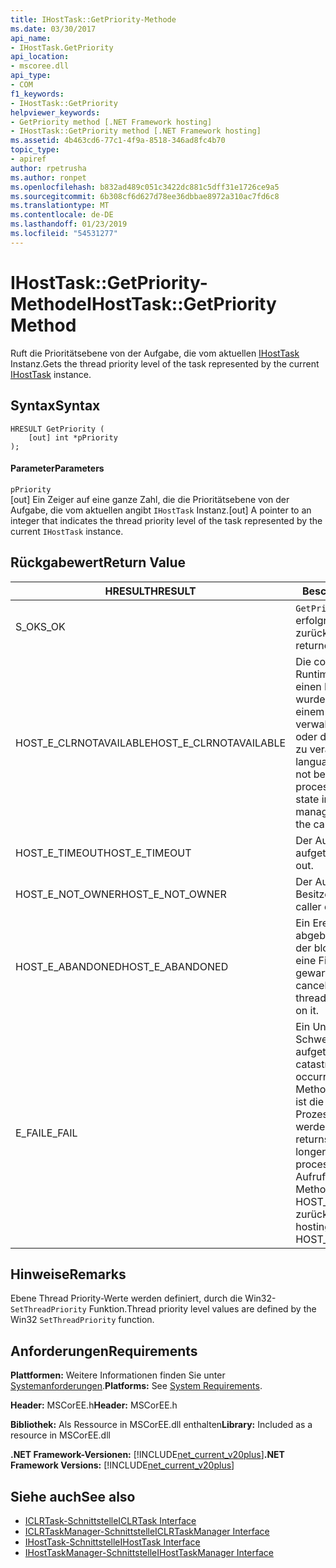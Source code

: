 ```yaml
---
title: IHostTask::GetPriority-Methode
ms.date: 03/30/2017
api_name:
- IHostTask.GetPriority
api_location:
- mscoree.dll
api_type:
- COM
f1_keywords:
- IHostTask::GetPriority
helpviewer_keywords:
- GetPriority method [.NET Framework hosting]
- IHostTask::GetPriority method [.NET Framework hosting]
ms.assetid: 4b463cd6-77c1-4f9a-8518-346ad8fc4b70
topic_type:
- apiref
author: rpetrusha
ms.author: ronpet
ms.openlocfilehash: b832ad489c051c3422dc881c5dff31e1726ce9a5
ms.sourcegitcommit: 6b308cf6d627d78ee36dbbae8972a310ac7fd6c8
ms.translationtype: MT
ms.contentlocale: de-DE
ms.lasthandoff: 01/23/2019
ms.locfileid: "54531277"
---
```

# <a name="ihosttaskgetpriority-method"></a><span data-ttu-id="1a178-102">IHostTask::GetPriority-Methode</span><span class="sxs-lookup"><span data-stu-id="1a178-102">IHostTask::GetPriority Method</span></span>
<span data-ttu-id="1a178-103">Ruft die Prioritätsebene von der Aufgabe, die vom aktuellen [IHostTask](../../../../docs/framework/unmanaged-api/hosting/ihosttask-interface.md) Instanz.</span><span class="sxs-lookup"><span data-stu-id="1a178-103">Gets the thread priority level of the task represented by the current [IHostTask](../../../../docs/framework/unmanaged-api/hosting/ihosttask-interface.md) instance.</span></span>  
  
## <a name="syntax"></a><span data-ttu-id="1a178-104">Syntax</span><span class="sxs-lookup"><span data-stu-id="1a178-104">Syntax</span></span>  
  
```  
HRESULT GetPriority (  
    [out] int *pPriority  
);  
```  
  
#### <a name="parameters"></a><span data-ttu-id="1a178-105">Parameter</span><span class="sxs-lookup"><span data-stu-id="1a178-105">Parameters</span></span>  
 `pPriority`  
 <span data-ttu-id="1a178-106">[out] Ein Zeiger auf eine ganze Zahl, die die Prioritätsebene von der Aufgabe, die vom aktuellen angibt `IHostTask` Instanz.</span><span class="sxs-lookup"><span data-stu-id="1a178-106">[out] A pointer to an integer that indicates the thread priority level of the task represented by the current `IHostTask` instance.</span></span>  
  
## <a name="return-value"></a><span data-ttu-id="1a178-107">Rückgabewert</span><span class="sxs-lookup"><span data-stu-id="1a178-107">Return Value</span></span>  
  
|<span data-ttu-id="1a178-108">HRESULT</span><span class="sxs-lookup"><span data-stu-id="1a178-108">HRESULT</span></span>|<span data-ttu-id="1a178-109">Beschreibung</span><span class="sxs-lookup"><span data-stu-id="1a178-109">Description</span></span>|  
|-------------|-----------------|  
|<span data-ttu-id="1a178-110">S_OK</span><span class="sxs-lookup"><span data-stu-id="1a178-110">S_OK</span></span>|<span data-ttu-id="1a178-111">`GetPriority` wurde erfolgreich zurückgegeben.</span><span class="sxs-lookup"><span data-stu-id="1a178-111">`GetPriority` returned successfully.</span></span>|  
|<span data-ttu-id="1a178-112">HOST_E_CLRNOTAVAILABLE</span><span class="sxs-lookup"><span data-stu-id="1a178-112">HOST_E_CLRNOTAVAILABLE</span></span>|<span data-ttu-id="1a178-113">Die common Language Runtime (CLR) wurde nicht in einen Prozess geladen wurde, oder die CLR ist in einem Zustand, in dem nicht verwalteten Code ausführen oder den Aufruf erfolgreich zu verarbeiten.</span><span class="sxs-lookup"><span data-stu-id="1a178-113">The common language runtime (CLR) has not been loaded into a process, or the CLR is in a state in which it cannot run managed code or process the call successfully.</span></span>|  
|<span data-ttu-id="1a178-114">HOST_E_TIMEOUT</span><span class="sxs-lookup"><span data-stu-id="1a178-114">HOST_E_TIMEOUT</span></span>|<span data-ttu-id="1a178-115">Der Aufruf ist ein Timeout aufgetreten.</span><span class="sxs-lookup"><span data-stu-id="1a178-115">The call timed out.</span></span>|  
|<span data-ttu-id="1a178-116">HOST_E_NOT_OWNER</span><span class="sxs-lookup"><span data-stu-id="1a178-116">HOST_E_NOT_OWNER</span></span>|<span data-ttu-id="1a178-117">Der Aufrufer ist nicht Besitzer der Sperre.</span><span class="sxs-lookup"><span data-stu-id="1a178-117">The caller does not own the lock.</span></span>|  
|<span data-ttu-id="1a178-118">HOST_E_ABANDONED</span><span class="sxs-lookup"><span data-stu-id="1a178-118">HOST_E_ABANDONED</span></span>|<span data-ttu-id="1a178-119">Ein Ereignis wurde abgebrochen, während sich der blockierte Thread oder eine Fiber darauf gewartet.</span><span class="sxs-lookup"><span data-stu-id="1a178-119">An event was canceled while a blocked thread or fiber was waiting on it.</span></span>|  
|<span data-ttu-id="1a178-120">E_FAIL</span><span class="sxs-lookup"><span data-stu-id="1a178-120">E_FAIL</span></span>|<span data-ttu-id="1a178-121">Ein Unbekannter Schwerwiegender Fehler ist aufgetreten.</span><span class="sxs-lookup"><span data-stu-id="1a178-121">An unknown catastrophic failure occurred.</span></span> <span data-ttu-id="1a178-122">Wenn eine Methode E_FAIL zurückgibt, ist die CLR nicht mehr im Prozess verwendet werden.</span><span class="sxs-lookup"><span data-stu-id="1a178-122">When a method returns E_FAIL, the CLR is no longer usable within the process.</span></span> <span data-ttu-id="1a178-123">Nachfolgende Aufrufe zum Hosten der Methoden HOST_E_CLRNOTAVAILABLE zurück.</span><span class="sxs-lookup"><span data-stu-id="1a178-123">Subsequent calls to hosting methods return HOST_E_CLRNOTAVAILABLE.</span></span>|  
  
## <a name="remarks"></a><span data-ttu-id="1a178-124">Hinweise</span><span class="sxs-lookup"><span data-stu-id="1a178-124">Remarks</span></span>  
 <span data-ttu-id="1a178-125">Ebene Thread Priority-Werte werden definiert, durch die Win32- `SetThreadPriority` Funktion.</span><span class="sxs-lookup"><span data-stu-id="1a178-125">Thread priority level values are defined by the Win32 `SetThreadPriority` function.</span></span>  
  
## <a name="requirements"></a><span data-ttu-id="1a178-126">Anforderungen</span><span class="sxs-lookup"><span data-stu-id="1a178-126">Requirements</span></span>  
 <span data-ttu-id="1a178-127">**Plattformen:** Weitere Informationen finden Sie unter [Systemanforderungen](../../../../docs/framework/get-started/system-requirements.md).</span><span class="sxs-lookup"><span data-stu-id="1a178-127">**Platforms:** See [System Requirements](../../../../docs/framework/get-started/system-requirements.md).</span></span>  
  
 <span data-ttu-id="1a178-128">**Header:** MSCorEE.h</span><span class="sxs-lookup"><span data-stu-id="1a178-128">**Header:** MSCorEE.h</span></span>  
  
 <span data-ttu-id="1a178-129">**Bibliothek:** Als Ressource in MSCorEE.dll enthalten</span><span class="sxs-lookup"><span data-stu-id="1a178-129">**Library:** Included as a resource in MSCorEE.dll</span></span>  
  
 <span data-ttu-id="1a178-130">**.NET Framework-Versionen:** [!INCLUDE[net_current_v20plus](../../../../includes/net-current-v20plus-md.md)]</span><span class="sxs-lookup"><span data-stu-id="1a178-130">**.NET Framework Versions:** [!INCLUDE[net_current_v20plus](../../../../includes/net-current-v20plus-md.md)]</span></span>  
  
## <a name="see-also"></a><span data-ttu-id="1a178-131">Siehe auch</span><span class="sxs-lookup"><span data-stu-id="1a178-131">See also</span></span>
- [<span data-ttu-id="1a178-132">ICLRTask-Schnittstelle</span><span class="sxs-lookup"><span data-stu-id="1a178-132">ICLRTask Interface</span></span>](../../../../docs/framework/unmanaged-api/hosting/iclrtask-interface.md)
- [<span data-ttu-id="1a178-133">ICLRTaskManager-Schnittstelle</span><span class="sxs-lookup"><span data-stu-id="1a178-133">ICLRTaskManager Interface</span></span>](../../../../docs/framework/unmanaged-api/hosting/iclrtaskmanager-interface.md)
- [<span data-ttu-id="1a178-134">IHostTask-Schnittstelle</span><span class="sxs-lookup"><span data-stu-id="1a178-134">IHostTask Interface</span></span>](../../../../docs/framework/unmanaged-api/hosting/ihosttask-interface.md)
- [<span data-ttu-id="1a178-135">IHostTaskManager-Schnittstelle</span><span class="sxs-lookup"><span data-stu-id="1a178-135">IHostTaskManager Interface</span></span>](../../../../docs/framework/unmanaged-api/hosting/ihosttaskmanager-interface.md)
